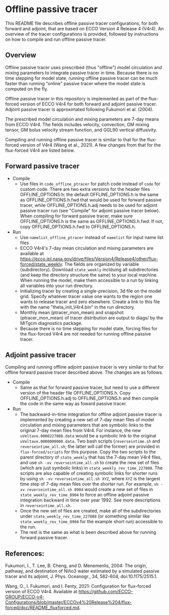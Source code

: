 # Offline passive tracer
This README file describes offline passive tracer configurations, for both forward and adjoint, that are based on ECCO Version 4 Release 4 (V4r4). An overview of the tracer configurations is provided, followed by instructions on how to compile and run offline passive tracer. 

## Overview
Offline passive tracer uses prescribed (thus "offline") model circulation and mixing parameters to integrate passive tracer in time. Because there is no time stepping for model state, running offline passive tracer can be much faster than running "online" passive tracer where the model state is computed on the fly. 
  
Offline passive tracer in this repository is implemented as part of the flux-forced version of ECCO V4r4 for both forward and adjoint passive tracer. Adjoint passive tracer is approximated following Fukumori et al. (2004).

The prescribed model circulation and mixing parameters are 7-day means from ECCO V4r4. The fields includes velocity, convection, GM mixing tensor, GM bolus velocity stream function, and GGL90 vertical diffusivity. 

Compiling and running offline passive tracer is similar to that for the flux-forced version of V4r4 (Wang et al., 2021). A few changes from that for the flux-forced V4r4 are listed below. 

## Forward passive tracer 

- Compile 
  - Use files in ``code_offline_ptracer`` for patch code instead of ``code`` for custom code. There are two extra versions for the header files OFFLINE_OPTIONS.h: the default OFFLINE_OPTIONS.h is the same as OFFLINE_OPTIONS.h.fwd that would be used for forward passive tracer, while OFFLINE_OPTIONS.h.adj needs to be used for adjoint passive tracer run (see "Compile" for adjoint passive tracer below). When compiling for forward passive tracer, make sure OFFLINE_OPTIONS.h is the same as OFFLINE_OPTIONS.h.fwd. If not, copy OFFLINE_OPTIONS.h.fwd to OFFLINE_OPTIONS.h.
- Run
  - Use ``namelist_offline_ptracer`` instead of ``namelist`` for input name list files
  - ECCO V4r4's 7-day mean circulation and mixing parameters are available at https://ecco.jpl.nasa.gov/drive/files/Version4/Release4/other/flux-forced/state_weekly. The fields are organized by variable (subdirectory). Download ``state_weekly`` inclduing all subdirectories (and keep the directory structure the same) to your local machine. When running the model, make them accessible to a run by linking all variables into your run directory.  
  - Initializing tracer by creating a single-precision, 3d file on the model grid. Specify whatever tracer value one wants to the region one wants to release tracer and zero elsewhere. Create a link to this file with the name "theta_init_V4r4.bin" in the run directory.
  - Monthly mean (ptracer_mon_mean) and snapshot (ptracer_mon_mean) of tracer distribution are output to diags/ by the MITgcm diagnostics package. 
  - Because there is no time stepping for model state, forcing files for the flux-forced V4r4 are *not* needed for running offline passive tracer.
       
## Adjoint passive tracer 
Compiling and running offline adjoint passive tracer is very similar to that for offline forward passive tracer described above. The changes are as follows.
- Compile 
  - Same as that for forward passive tracer, but need to use a different version of the header file OFFLINE_OPTIONS.h. Copy OFFLINE_OPTIONS.h.adj to OFFLINE_OPTIONS.h and then compile the code in the same way as foward passive tracer.
- Run
  - The backward-in-time integration for offline adjoint passive tracer is implemented by creating a new set of 7-day mean files of model circulation and mixing parameters that are symbolic links to the original 7-day mean files from V4r4. For instance, the new ``uVeltave.0000227808.data`` would be a symbolic link to the original ``uVeltave.0000000000.data``. Two bash scripts (``reverseintime.sh`` and ``reverseintime_all.sh``; the latter will call the former) are provided in ``flux-forced/scripts`` for this purpose. Copy the two scripts to the parent directory of ``state_weekly`` that has the 7-day mean V4r4 files, and use ``sh -xv reverseintime_all.sh`` to create the new set of files (which are just symbolic links) in ``state_weekly_rev_time_227808``. The scripts are also capable of creating symbolic links for shorter runs by using ``sh -xv reverseintime_all.sh XYZ``, where ``XYZ`` is the largest time step of 7-day mean files over the shorter run. For example, ``sh -xv reverseintime_all.sh 8904`` would create a new set of files in ``state_weekly_rev_time_8904`` to force an offline adjoint passive integration backward in time over year 1992. See more descriptions in ``reverseintime_all.sh``. 
  - Once the new set of files are created, make all of the subdirectories under ``state_weekly_rev_time_227808`` (or something similar like ``state_weekly_rev_time_8904`` for the example short run) accessible to the run. 
  - The rest is the same as what is been described above for running forward passive tracer.

## References:

Fukumori, I., T. Lee, B. Cheng, and D. Menemenlis, 2004: The origin, pathway, and destination of Niño3 water estimated by a simulated passive tracer and its adjoint, J. Phys. Oceanogr., 34, 582-604, doi:10.1175/2515.1.

Wang, O., I. Fukumori, and I. Fenty, 2021: Configuration for flux-forced version of ECCO V4r4. Available at https://github.com/ECCO-GROUP/ECCO-v4-Configurations/blob/master/ECCOv4%20Release%204/flux-forced/doc/README_fluxforced.md. 
